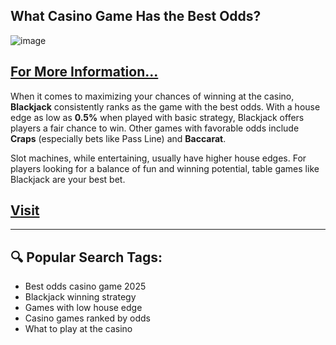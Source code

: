 ## What Casino Game Has the Best Odds?
![image](https://github.com/user-attachments/assets/2eb1d53f-8087-4ecc-9318-907ac75be0a1)

## [For More Information...](https://tinyurl.com/57ucnm6p)
When it comes to maximizing your chances of winning at the casino, **Blackjack** consistently ranks as the game with the best odds. With a house edge as low as **0.5%** when played with basic strategy, Blackjack offers players a fair chance to win. Other games with favorable odds include **Craps** (especially bets like Pass Line) and **Baccarat**.

Slot machines, while entertaining, usually have higher house edges. For players looking for a balance of fun and winning potential, table games like Blackjack are your best bet.
## [Visit](https://tinyurl.com/479zxeh8)

---

## 🔍 Popular Search Tags:
- Best odds casino game 2025  
- Blackjack winning strategy  
- Games with low house edge  
- Casino games ranked by odds  
- What to play at the casino  
